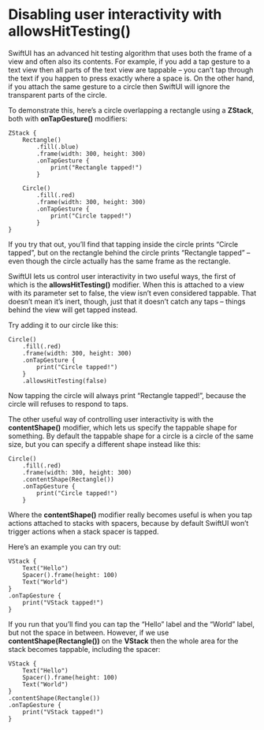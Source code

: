 # Disabling user interactivity with allowsHitTesting()

SwiftUI has an advanced hit testing algorithm that uses both the frame of a view and often also its contents. For example, if you add a tap gesture to a text view then all parts of the text view are tappable – you can’t tap through the text if you happen to press exactly where a space is. On the other hand, if you attach the same gesture to a circle then SwiftUI will ignore the transparent parts of the circle.

To demonstrate this, here’s a circle overlapping a rectangle using a **ZStack**, both with **onTapGesture()** modifiers:
```
ZStack {
    Rectangle()
        .fill(.blue)
        .frame(width: 300, height: 300)
        .onTapGesture {
            print("Rectangle tapped!")
        }

    Circle()
        .fill(.red)
        .frame(width: 300, height: 300)
        .onTapGesture {
            print("Circle tapped!")
        }
}
```
If you try that out, you’ll find that tapping inside the circle prints “Circle tapped”, but on the rectangle behind the circle prints “Rectangle tapped” – even though the circle actually has the same frame as the rectangle.

SwiftUI lets us control user interactivity in two useful ways, the first of which is the **allowsHitTesting()** modifier. When this is attached to a view with its parameter set to false, the view isn’t even considered tappable. That doesn’t mean it’s inert, though, just that it doesn’t catch any taps – things behind the view will get tapped instead.

Try adding it to our circle like this:
```
Circle()
    .fill(.red)
    .frame(width: 300, height: 300)
    .onTapGesture {
        print("Circle tapped!")
    }
    .allowsHitTesting(false)
```
Now tapping the circle will always print “Rectangle tapped!”, because the circle will refuses to respond to taps.

The other useful way of controlling user interactivity is with the **contentShape()** modifier, which lets us specify the tappable shape for something. By default the tappable shape for a circle is a circle of the same size, but you can specify a different shape instead like this:
```
Circle()
    .fill(.red)
    .frame(width: 300, height: 300)
    .contentShape(Rectangle())
    .onTapGesture {
        print("Circle tapped!")
    }
```
Where the **contentShape()** modifier really becomes useful is when you tap actions attached to stacks with spacers, because by default SwiftUI won’t trigger actions when a stack spacer is tapped.

Here’s an example you can try out:
```
VStack {
    Text("Hello")
    Spacer().frame(height: 100)
    Text("World")
}
.onTapGesture {
    print("VStack tapped!")
}
```
If you run that you’ll find you can tap the “Hello” label and the “World” label, but not the space in between. However, if we use **contentShape(Rectangle())** on the **VStack** then the whole area for the stack becomes tappable, including the spacer:
```
VStack {
    Text("Hello")
    Spacer().frame(height: 100)
    Text("World")
}
.contentShape(Rectangle())
.onTapGesture {
    print("VStack tapped!")
}
```